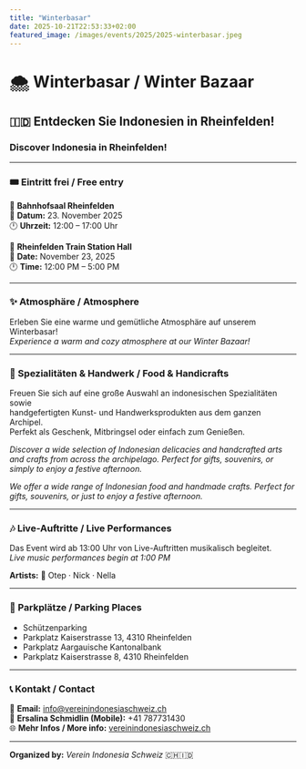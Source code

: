 ```yaml
---
title: "Winterbasar"
date: 2025-10-21T22:53:33+02:00
featured_image: /images/events/2025/2025-winterbasar.jpeg
---
```


# 🌨️ Winterbasar / Winter Bazaar

## 🇮🇩 Entdecken Sie **Indonesien** in Rheinfelden!  
### Discover **Indonesia** in Rheinfelden!

---

### 🎟️ Eintritt frei / Free entry

📍 **Bahnhofsaal Rheinfelden**  
📅 **Datum:** 23. November 2025  
🕛 **Uhrzeit:** 12:00 – 17:00 Uhr  

📍 **Rheinfelden Train Station Hall**  
📅 **Date:** November 23, 2025  
🕛 **Time:** 12:00 PM – 5:00 PM  

---

### ✨ Atmosphäre / Atmosphere  
Erleben Sie eine warme und gemütliche Atmosphäre auf unserem Winterbasar!  
*Experience a warm and cozy atmosphere at our Winter Bazaar!*

---

### 🍜 Spezialitäten & Handwerk / Food & Handicrafts  
Freuen Sie sich auf eine große Auswahl an indonesischen Spezialitäten sowie  
handgefertigten Kunst- und Handwerksprodukten aus dem ganzen Archipel.  
Perfekt als Geschenk, Mitbringsel oder einfach zum Genießen.  

*Discover a wide selection of Indonesian delicacies and handcrafted arts and crafts from across the archipelago. Perfect for gifts, souvenirs, or simply to enjoy a festive afternoon.*

*We offer a wide range of Indonesian food and handmade crafts. Perfect for gifts, souvenirs, or just to enjoy a festive afternoon.*

---

### 🎶 Live-Auftritte / Live Performances  
Das Event wird ab 13:00 Uhr von Live-Auftritten musikalisch begleitet.  
*Live music performances begin at 1:00 PM*  

**Artists:** 🎤 Otep · Nick · Nella  

---

### 🚗 Parkplätze / Parking Places  
- Schützenparking  
- Parkplatz Kaiserstrasse 13, 4310 Rheinfelden  
- Parkplatz Aargauische Kantonalbank  
- Parkplatz Kaiserstrasse 8, 4310 Rheinfelden  

---

### 📞 Kontakt / Contact  
📧 **Email:** info@vereinindonesiaschweiz.ch  
📱 **Ersalina Schmidlin (Mobile):** +41 787731430  
🌐 **Mehr Infos / More info:** [vereinindonesiaschweiz.ch](mailto:info@vereinindonesiaschweiz.ch)

---

**Organized by:** *Verein Indonesia Schweiz* 🇨🇭🇮🇩
